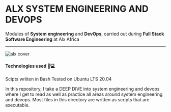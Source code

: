 # ALX SYSTEM ENGINEERING AND DEVOPS

Modules of **System engineering** and **DevOps**, carried out during **Full Stack Software Engineering** at Alx Africa

--------

![alx cover](https://pbs.twimg.com/profile_images/1592814841286299649/RDWGW3SM_400x400.jpg)

#### Technologies used 👨💻

Scipts wriiten in Bash
Tested on Ubuntu LTS 20.04

In this repository, I take a DEEP DIVE into system engineering and devops where I get to read as well as practice all areas around system engineering and devops. Most files in this directory are written as scripts that are executable.
